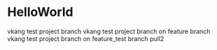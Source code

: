 # HelloWorld
vkang test project branch
vkang test project branch on feature branch
vkang test project branch on feature_test branch pull2

